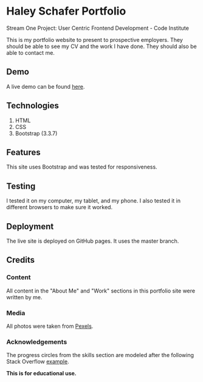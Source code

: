 # Haley Schafer Portfolio
Stream One Project: User Centric Frontend Development - Code Institute 

This is my portfolio website to present to prospective employers. They should be able to see my CV and the work I have done. They should also be able to contact me.


## Demo
A live demo can be found [here](https://code-institute-solutions.github.io/StudentExampleProjectGradeTwo).


## Technologies
1. HTML
2. CSS
3. Bootstrap (3.3.7)


## Features
This site uses Bootstrap and was tested for responsiveness. 

## Testing
I tested it on my computer, my tablet, and my phone. I also tested it in different browsers to make sure it worked.

## Deployment 
The live site is deployed on GitHub pages. It uses the master branch.

## Credits

### Content
All content in the "About Me" and "Work" sections in this portfolio site were written by me. 

### Media 
All photos were taken from [Pexels](https://www.pexels.com/).

### Acknowledgements

The progress circles from the skills section are modeled after the following Stack Overflow [example](https://stackoverflow.com/questions/14222138/css-progress-circle).

**This is for educational use.** 
